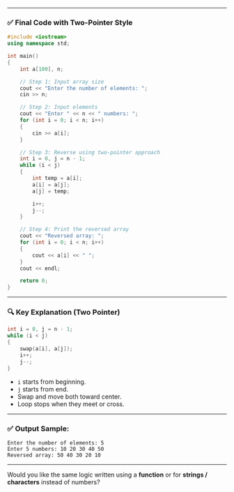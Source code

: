 
---

### ✅ Final Code with Two-Pointer Style

```cpp
#include <iostream>
using namespace std;

int main()
{
    int a[100], n;

    // Step 1: Input array size
    cout << "Enter the number of elements: ";
    cin >> n;

    // Step 2: Input elements
    cout << "Enter " << n << " numbers: ";
    for (int i = 0; i < n; i++)
    {
        cin >> a[i];
    }

    // Step 3: Reverse using two-pointer approach
    int i = 0, j = n - 1;
    while (i < j)
    {
        int temp = a[i];
        a[i] = a[j];
        a[j] = temp;

        i++;
        j--;
    }

    // Step 4: Print the reversed array
    cout << "Reversed array: ";
    for (int i = 0; i < n; i++)
    {
        cout << a[i] << " ";
    }
    cout << endl;

    return 0;
}
```

---

### 🔍 Key Explanation (Two Pointer)

```cpp
int i = 0, j = n - 1;
while (i < j)
{
    swap(a[i], a[j]);
    i++;
    j--;
}
```

* `i` starts from beginning.
* `j` starts from end.
* Swap and move both toward center.
* Loop stops when they meet or cross.

---

### ✅ Output Sample:

```
Enter the number of elements: 5
Enter 5 numbers: 10 20 30 40 50
Reversed array: 50 40 30 20 10
```

---

Would you like the same logic written using a **function** or for **strings / characters** instead of numbers?
